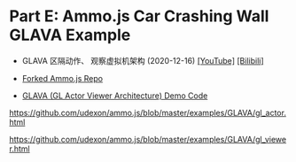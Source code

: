 # Part E: Ammo.js Car Crashing Wall GLAVA Example

- GLAVA 区隔动作、 观察虚拟机架构 (2020-12-16)
 [[YouTube]](https://www.youtube.com/watch?v=NBrsK-XY8iw) [[Bilibili]](https://www.bilibili.com/video/BV1av41147PV/)

- [Forked Ammo.js Repo](https://github.com/udexon/ammo.js)
- [GLAVA (GL Actor Viewer Architecture) Demo Code](https://github.com/udexon/ammo.js/tree/master/examples/GLAVA)

https://github.com/udexon/ammo.js/blob/master/examples/GLAVA/gl_actor.html

https://github.com/udexon/ammo.js/blob/master/examples/GLAVA/gl_viewer.html

